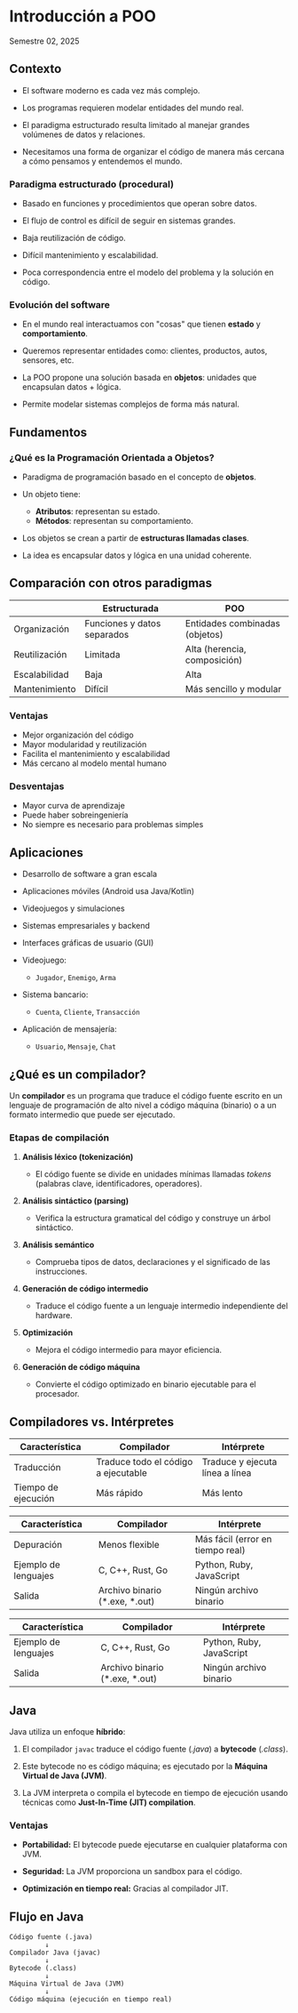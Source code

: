 # Introducción a POO
Semestre 02, 2025



## Contexto


- El software moderno es cada vez más complejo.


- Los programas requieren modelar entidades del mundo real.


- El paradigma estructurado resulta limitado al manejar grandes volúmenes de datos y relaciones.


- Necesitamos una forma de organizar el código de manera más cercana a cómo pensamos y entendemos el mundo.



### Paradigma estructurado (procedural)


- Basado en funciones y procedimientos que operan sobre datos.


- El flujo de control es difícil de seguir en sistemas grandes.


- Baja reutilización de código.


- Difícil mantenimiento y escalabilidad.


- Poca correspondencia entre el modelo del problema y la solución en código.



### Evolución del software


- En el mundo real interactuamos con "cosas" que tienen **estado** y **comportamiento**.


- Queremos representar entidades como: clientes, productos, autos, sensores, etc.


- La POO propone una solución basada en **objetos**: unidades que encapsulan datos + lógica.


- Permite modelar sistemas complejos de forma más natural.



## Fundamentos


### ¿Qué es la Programación Orientada a Objetos?

- Paradigma de programación basado en el concepto de **objetos**.


- Un objeto tiene:
  - **Atributos**: representan su estado.
  - **Métodos**: representan su comportamiento.


- Los objetos se crean a partir de **estructuras llamadas clases**.


- La idea es encapsular datos y lógica en una unidad coherente.



## Comparación con otros paradigmas


|         | Estructurada | POO |
|-----------------------|---------------------------|----------------------------------|
| Organización          | Funciones y datos separados | Entidades combinadas (objetos) |
| Reutilización         | Limitada                   | Alta (herencia, composición)     |
| Escalabilidad         | Baja                       | Alta                             |
| Mantenimiento         | Difícil                    | Más sencillo y modular           |



### Ventajas


- Mejor organización del código
- Mayor modularidad y reutilización
- Facilita el mantenimiento y escalabilidad
- Más cercano al modelo mental humano



### Desventajas


- Mayor curva de aprendizaje
- Puede haber sobreingeniería
- No siempre es necesario para problemas simples



## Aplicaciones


- Desarrollo de software a gran escala
- Aplicaciones móviles (Android usa Java/Kotlin)
- Videojuegos y simulaciones
- Sistemas empresariales y backend
- Interfaces gráficas de usuario (GUI)


- Videojuego:
  - `Jugador`, `Enemigo`, `Arma`


- Sistema bancario:
  - `Cuenta`, `Cliente`, `Transacción`


- Aplicación de mensajería:
  - `Usuario`, `Mensaje`, `Chat`



## ¿Qué es un compilador?


Un **compilador** es un programa que traduce el código fuente escrito en un lenguaje de programación de alto nivel a código máquina (binario) o a un formato intermedio que puede ser ejecutado.


### Etapas de compilación


1. **Análisis léxico (tokenización)**  
   - El código fuente se divide en unidades mínimas llamadas *tokens* (palabras clave, identificadores, operadores).


2. **Análisis sintáctico (parsing)**  
   - Verifica la estructura gramatical del código y construye un árbol sintáctico.


3. **Análisis semántico**  
   - Comprueba tipos de datos, declaraciones y el significado de las instrucciones.


4. **Generación de código intermedio**  
   - Traduce el código fuente a un lenguaje intermedio independiente del hardware.


5. **Optimización**  
   - Mejora el código intermedio para mayor eficiencia.


6. **Generación de código máquina**  
   - Convierte el código optimizado en binario ejecutable para el procesador.



## Compiladores vs. Intérpretes


| Característica               | Compilador                        | Intérprete                     |
|------------------------------|-------------------------------------|---------------------------------|
| Traducción                   | Traduce todo el código a ejecutable | Traduce y ejecuta línea a línea|
| Tiempo de ejecución          | Más rápido                         | Más lento                      |


| Característica               | Compilador                        | Intérprete                     |
|------------------------------|-------------------------------------|---------------------------------|
| Depuración                   | Menos flexible                     | Más fácil (error en tiempo real)|
| Ejemplo de lenguajes         | C, C++, Rust, Go                   | Python, Ruby, JavaScript       |
| Salida                       | Archivo binario (*.exe, *.out)     | Ningún archivo binario         |


| Característica               | Compilador                        | Intérprete                     |
|------------------------------|-------------------------------------|---------------------------------|
| Ejemplo de lenguajes         | C, C++, Rust, Go                   | Python, Ruby, JavaScript       |
| Salida                       | Archivo binario (*.exe, *.out)     | Ningún archivo binario         |



## Java


Java utiliza un enfoque **híbrido**:


1. El compilador `javac` traduce el código fuente (*.java*) a **bytecode** (*.class*).


2. Este bytecode no es código máquina; es ejecutado por la **Máquina Virtual de Java (JVM)**.


3. La JVM interpreta o compila el bytecode en tiempo de ejecución usando técnicas como **Just-In-Time (JIT) compilation**.


### Ventajas
- **Portabilidad:** El bytecode puede ejecutarse en cualquier plataforma con JVM.


- **Seguridad:** La JVM proporciona un sandbox para el código.


- **Optimización en tiempo real:** Gracias al compilador JIT.


## Flujo en Java

```plaintext
Código fuente (.java)
         ↓
Compilador Java (javac)
         ↓
Bytecode (.class)
         ↓
Máquina Virtual de Java (JVM)
         ↓
Código máquina (ejecución en tiempo real)
